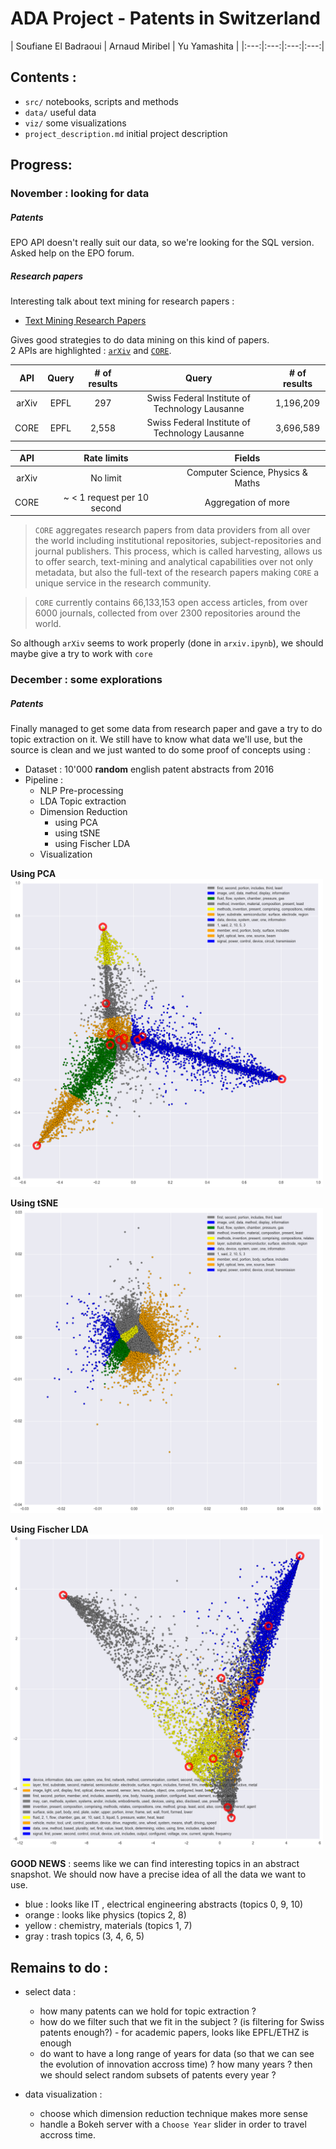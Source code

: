 # ADA Project - Patents in Switzerland



| Soufiane El Badraoui | Arnaud Miribel | Yu Yamashita |
|:---:|:---:|:---:|:---:|


## Contents : 

 
- `src/` notebooks, scripts and methods
- `data/` useful data 
- `viz/` some visualizations
- `project_description.md` initial project description


## Progress: 

### November : looking for data

##### Patents

EPO API doesn't really suit our data, so we're looking for the SQL version. Asked help on the EPO forum.

##### Research papers

Interesting talk about text mining for research papers : 

- [Text Mining Research Papers](http://www.uksg.org/sites/uksg.org/files/Text-Mining-Research-Papers.pptx.pdf)

Gives good strategies to do data mining on this kind of papers.  
2 APIs are highlighted : [`arXiv`](https://arxiv.org/help/bulk_data) and [`CORE`](https://core.ac.uk/).  

|API|Query|# of results|Query|# of results|
|:-:|:-:|:-:|:-:|:-:|
|arXiv|EPFL|297|Swiss Federal Institute of Technology Lausanne|1,196,209
|CORE|EPFL| 2,558|Swiss Federal Institute of Technology Lausanne| 3,696,589

|API|Rate limits|Fields|
|:-:|:-:|:-:|
|arXiv|No limit|Computer Science, Physics & Maths
|CORE|~ < 1 request per  10 second| Aggregation of more

> `CORE` aggregates research papers from data providers from all over the world including institutional repositories, subject-repositories and journal publishers. This process, which is called harvesting, allows us to offer search, text-mining and analytical capabilities over not only metadata, but also the full-text of the research papers making `CORE` a unique service in the research community.

> `CORE` currently contains 66,133,153 open access articles, from over 6000 journals, collected from over 2300 repositories around the world.

So although `arXiv` seems to work properly (done in `arxiv.ipynb`), we should maybe give a try to work with `core` 

### December : some explorations

##### Patents

Finally managed to get some data from research paper and gave a try to do topic extraction on it. We still have to know what data we'll use, but the source is clean and we just wanted to do some proof of concepts using :

- Dataset : 10'000 __random__ english patent abstracts from 2016
- Pipeline : 
	- NLP Pre-processing
	- LDA Topic extraction
	- Dimension Reduction
		- using PCA
		- using tSNE
		- using Fischer LDA
	- Visualization

__Using PCA__  
<img src="viz/pca_11topics_10kabstracts_with_centroids.png" width=500px>

__Using tSNE__  
<img src="viz/tsne_11topics_10kabstracts.png" width=500px>

__Using Fischer LDA__  
<img src="viz/fischer_lda2.png" width=500px>

__GOOD NEWS__ : seems like we can find interesting topics in an abstract snapshot. We should now have a precise idea of all the data we want to use.

- blue : looks like IT , electrical engineering abstracts (topics 0, 9, 10)
- orange : looks like physics (topics 2, 8)
- yellow : chemistry, materials (topics 1, 7)
- gray : trash topics (3, 4, 6, 5)

## Remains to do : 

- select data : 
	- how many patents can we hold for topic extraction ?
	- how do we filter such that we fit in the subject ? (is filtering for Swiss patents enough?) - for academic papers, looks like EPFL/ETHZ is enough
	- do want to have a long range of years for data (so that we can see the evolution of innovation accross time) ? how many years ? then we should select random subsets of patents every year ?

- data visualization :
	- choose which dimension reduction technique makes more sense
	- handle a Bokeh server with a `Choose Year` slider in order to travel accross time. 
